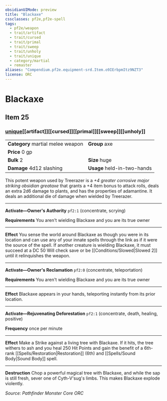 ```yaml
---
obsidianUIMode: preview
title: "Blackaxe"
cssclasses: pf2e,pf2e-spell
tags:
  - pf2e/weapon
  - trait/artifact
  - trait/cursed
  - trait/primal
  - trait/sweep
  - trait/unholy
  - trait/unique
  - category/martial
  - remaster
aliases: "Compendium.pf2e.equipment-srd.Item.o9IErbpmItz9NZT3"
license: ORC
---
```

# Blackaxe
## Item 25
### [unique](unique.md "Unique Rarity Trait")[[artifact]][[cursed]][[primal]][[sweep]][[unholy]]

|  |  |
| -- | -- |
| **Category** martial melee weapon | **Group** axe |
| **Price** 0 gp |  |
| **Bulk** 2 | **Size** huge |
| **Damage** 4d12 slashing  | **Usage** held-in-two-hands |



This potent weapon used by Treerazer is a _+4 greater corrosive major striking obsidian greataxe_ that grants a +4 item bonus to attack rolls, deals an extra 2d6 damage to plants, and has the properties of adamantine. It deals an additional die of damage when wielded by Treerazer.

* * *

**Activate—Owner's Authority** `pf2:1` (concentrate, scrying)

**Requirements** You aren't wielding Blackaxe and you are its true owner

* * *

**Effect** You sense the world around Blackaxe as though you were in its location and can use any of your innate spells through the link as if it were the source of the spell. If another creature is wielding Blackaxe, it must succeed at a DC 50 Will check save or be [[Conditions/Slowed|Slowed 2]] until it relinquishes the weapon.

* * *

**Activate—Owner's Reclamation** `pf2:0` (concentrate, teleportation)

**Requirements** You aren't wielding Blackaxe and you are its true owner

* * *

**Effect** Blackaxe appears in your hands, teleporting instantly from its prior location.

* * *

**Activate—Rejuvenating Deforestation** `pf2:1` (concentrate, death, healing, positive)

**Frequency** once per minute

* * *

**Effect** Make a Strike against a living tree with Blackaxe. If it hits, the tree withers to ash and you heal 250 Hit Points and gain the benefit of a 6th-rank [[Spells/Restoration|Restoration]] (6th) and [[Spells/Sound Body|Sound Body]] spell.

* * *

**Destruction** Chop a powerful magical tree with Blackaxe, and while the sap is still fresh, sever one of Cyth-V'sug's limbs. This makes Blackaxe explode violently.

*Source: Pathfinder Monster Core*
*ORC*
